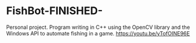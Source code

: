 # FishBot-FINISHED-
Personal project. Program writing in C++ using the OpenCV library and the Windows API to automate fishing in a game.
https://youtu.be/yTofOINE96E
